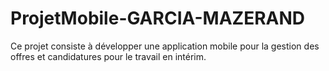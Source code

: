# ProjetMobile-GARCIA-MAZERAND
Ce projet consiste à développer une application mobile pour la gestion des offres et candidatures pour le travail en intérim.
